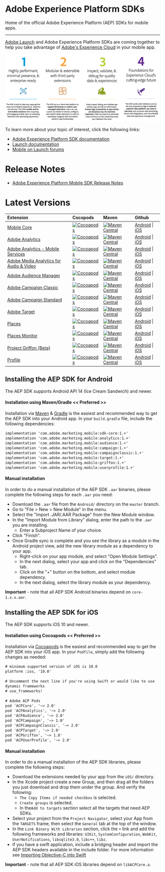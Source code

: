 # Adobe Experience Platform SDKs
Home of the official Adobe Experience Platform (AEP) SDKs for mobile apps.

<hr>

[Adobe Launch](https://launch.adobe.com/) and Adobe Experience Platform SDKs are coming together to help you take advantage of [Adobe's Experience Cloud](https://www.adobe.com/experience-cloud.html) in your mobile app.

<img src="resources/acp_sdks.png"></img>

To learn more about your topic of interest, click the following links:

- [Adobe Experience Platform SDK documentation](https://aep-sdks.gitbook.io/docs/)
- [Launch documentation](https://docs.adobelaunch.com/)
- [Mobile on Launch forums](https://forums.adobe.com/community/experience-cloud/platform/launch/sdk)

# Release Notes
- [Adobe Experience Platform Mobile SDK Release Notes](https://aep-sdks.gitbook.io/docs/release-notes)

# Latest Versions

| Extension | Cocopods | Maven | Github |
| :--- | :--- | :--- | :--- |
| [Mobile Core](https://aep-sdks.gitbook.io/docs/using-mobile-extensions/mobile-core) | [![Cocoapods](https://img.shields.io/cocoapods/v/ACPCore.svg?color=orange&label=ACPCore&logo=apple&logoColor=white&style=flat-square)](https://cocoapods.org/pods/ACPCore) | [![Maven Central](https://img.shields.io/maven-central/v/com.adobe.marketing.mobile/core.svg?logo=android&logoColor=white)](https://mvnrepository.com/artifact/com.adobe.marketing.mobile/core) | [Android](https://github.com/Adobe-Marketing-Cloud/acp-sdks/tree/master/android) \| [iOS](https://github.com/Adobe-Marketing-Cloud/acp-sdks/tree/master/iOS/ACPCore) |
| [Adobe Analytics](https://aep-sdks.gitbook.io/docs/using-mobile-extensions/adobe-analytics) | [![Cocoapods](https://img.shields.io/cocoapods/v/ACPAnalytics.svg?color=orange&label=ACPAnalytics&logo=apple&logoColor=white&style=flat-square)](https://cocoapods.org/pods/ACPAnalytics) | [![Maven Central](https://img.shields.io/maven-central/v/com.adobe.marketing.mobile/analytics.svg?logo=android&logoColor=white)](https://mvnrepository.com/artifact/com.adobe.marketing.mobile/analytics) | [Android](https://github.com/Adobe-Marketing-Cloud/acp-sdks/tree/master/android) \| [iOS](https://github.com/Adobe-Marketing-Cloud/acp-sdks/tree/master/iOS/ACPAnalytics) |
| [Adobe Analytics - Mobile Services](https://aep-sdks.gitbook.io/docs/using-mobile-extensions/adobe-analytics-mobile-services) | [![Cocoapods](https://img.shields.io/cocoapods/v/ACPMobileServices.svg?color=Orange&label=ACPMobileServices&logo=apple&logoColor=white&style=flat-square)](https://cocoapods.org/pods/ACPMobileServices) | [![Maven Central](https://img.shields.io/maven-central/v/com.adobe.marketing.mobile/mobileservices.svg?logo=android&logoColor=white)](https://mvnrepository.com/artifact/com.adobe.marketing.mobile/mobileservices) | [Android](https://github.com/Adobe-Marketing-Cloud/acp-sdks/tree/master/android) \| [iOS](https://github.com/Adobe-Marketing-Cloud/acp-sdks/releases/tag/v1.0.0-ACPMobileServices) |
| [Adobe Media Analytics for Audio & Video](https://aep-sdks.gitbook.io/docs/using-mobile-extensions/adobe-media-analytics) | [![Cocoapods](https://img.shields.io/cocoapods/v/ACPMedia.svg?color=orange&label=ACPMedia&logo=apple&logoColor=white&style=flat-square)](https://cocoapods.org/pods/ACPMedia) | [![Maven Central](https://img.shields.io/maven-central/v/com.adobe.marketing.mobile/media.svg?logo=android&logoColor=white)](https://mvnrepository.com/artifact/com.adobe.marketing.mobile/media) | [Android](https://github.com/Adobe-Marketing-Cloud/acp-sdks/tree/master/android) \| [iOS](https://github.com/Adobe-Marketing-Cloud/acp-sdks/tree/master/iOS/ACPMedia) |
| [Adobe Audience Manager](https://aep-sdks.gitbook.io/docs/using-mobile-extensions/adobe-audience-manager) | [![Cocoapods](https://img.shields.io/cocoapods/v/ACPAudience.svg?color=orange&label=ACPAudience&logo=apple&logoColor=white&style=flat-square)](https://cocoapods.org/pods/ACPAudience) | [![Maven Central](https://img.shields.io/maven-central/v/com.adobe.marketing.mobile/audience.svg?logo=android&logoColor=white)](https://mvnrepository.com/artifact/com.adobe.marketing.mobile/audience) | [Android](https://github.com/Adobe-Marketing-Cloud/acp-sdks/tree/master/android) \| [iOS](https://github.com/Adobe-Marketing-Cloud/acp-sdks/tree/master/iOS/ACPAudience) |
| [Adobe Campaign Classic](https://aep-sdks.gitbook.io/docs/using-mobile-extensions/adobe-campaignclassic) | [![Cocoapods](https://img.shields.io/cocoapods/v/ACPCampaignClassic.svg?color=orange&label=ACPCampaignClassic&logo=apple&logoColor=white&style=flat-square)](https://cocoapods.org/pods/ACPCampaignClassic) | [![Maven Central](https://img.shields.io/maven-central/v/com.adobe.marketing.mobile/campaignclassic.svg?logo=android&logoColor=white)](https://mvnrepository.com/artifact/com.adobe.marketing.mobile/campaignclassic) | [Android](https://github.com/Adobe-Marketing-Cloud/acp-sdks/tree/master/android) \| [iOS](https://github.com/Adobe-Marketing-Cloud/acp-sdks/tree/master/iOS/ACPCampaignClassic) |
| [Adobe Campaign Standard](https://aep-sdks.gitbook.io/docs/using-mobile-extensions/adobe-campaign-standard) | [![Cocoapods](https://img.shields.io/cocoapods/v/ACPCampaign.svg?color=orange&label=ACPCampaign&logo=apple&logoColor=white&style=flat-square)](https://cocoapods.org/pods/ACPCampaign) | [![Maven Central](https://img.shields.io/maven-central/v/com.adobe.marketing.mobile/campaign.svg?logo=android&logoColor=white)](https://mvnrepository.com/artifact/com.adobe.marketing.mobile/campaign) | [Android](https://github.com/Adobe-Marketing-Cloud/acp-sdks/tree/master/iOS/ACPCampaign) \| [iOS](https://github.com/Adobe-Marketing-Cloud/acp-sdks/tree/master/iOS/ACPCampaign) |
| [Adobe Target](https://aep-sdks.gitbook.io/docs/using-mobile-extensions/adobe-target) | [![Cocoapods](https://img.shields.io/cocoapods/v/ACPTarget.svg?color=orange&label=ACPTarget&logo=apple&logoColor=white&style=flat-square)](https://cocoapods.org/pods/ACPTarget) | [![Maven Central](https://img.shields.io/maven-central/v/com.adobe.marketing.mobile/target.svg?logo=android&logoColor=white)](https://mvnrepository.com/artifact/com.adobe.marketing.mobile/target) | [Android](https://github.com/Adobe-Marketing-Cloud/acp-sdks/tree/master/android) \| [iOS](https://github.com/Adobe-Marketing-Cloud/acp-sdks/tree/master/iOS/ACPTarget) |
| [Places](https://aep-sdks.gitbook.io/docs/using-mobile-extensions/places-extension-1) | [![Cocoapods](https://img.shields.io/cocoapods/v/ACPPlaces.svg?color=orange&label=ACPPlaces&logo=apple&logoColor=white&style=flat-square)](https://cocoapods.org/pods/ACPPlaces) | [![Maven Central](https://img.shields.io/maven-central/v/com.adobe.marketing.mobile/places.svg?logo=android&logoColor=white)](https://mvnrepository.com/artifact/com.adobe.marketing.mobile/places) | [Android](https://github.com/Adobe-Marketing-Cloud/acp-sdks/blob/master/android/places-1.0.0.aar) \| [iOS](https://github.com/Adobe-Marketing-Cloud/acp-sdks/tree/master/iOS/ACPPlaces) |
| [Places Monitor](https://aep-sdks.gitbook.io/docs/using-mobile-extensions/places-extension-1/places-monitoring-extension) | [![Cocoapods](https://img.shields.io/cocoapods/v/ACPPlacesMonitor.svg?color=orange&label=ACPPlacesMonitor&logo=apple&logoColor=white&style=flat-square)](https://cocoapods.org/pods/ACPPlacesMonitor) | [![Maven Central](https://img.shields.io/maven-central/v/com.adobe.marketing.mobile/places-monitor.svg?logo=android&logoColor=white)](https://mvnrepository.com/artifact/com.adobe.marketing.mobile/places-monitor) | [Android](https://github.com/adobe/places-monitor-android) \| [iOS](https://github.com/adobe/places-monitor-ios) |
| [Project Griffon \(Beta\)](https://aep-sdks.gitbook.io/docs/beta/project-griffon) | [![Cocoapods](https://img.shields.io/cocoapods/v/ACPGriffon.svg?color=orange&label=ACPGriffon&logo=apple&logoColor=white&style=flat-square)](https://cocoapods.org/pods/ACPGriffon) | [![Maven Central](https://img.shields.io/maven-central/v/com.adobe.marketing.mobile/griffon.svg?logo=android&logoColor=white)](https://mvnrepository.com/artifact/com.adobe.marketing.mobile/griffon) | [Android](https://github.com/Adobe-Marketing-Cloud/acp-sdks/tree/master/android) \| [iOS](https://github.com/Adobe-Marketing-Cloud/acp-sdks/tree/master/iOS) |
| [Profile](https://aep-sdks.gitbook.io/docs/using-mobile-extensions/profile) | [![Cocoapods](https://img.shields.io/cocoapods/v/ACPUserProfile.svg?color=orange&label=ACPUserProfile&logo=apple&logoColor=white&style=flat-square)](https://cocoapods.org/pods/ACPUserProfile) | [![Maven Central](https://img.shields.io/maven-central/v/com.adobe.marketing.mobile/userprofile.svg?logo=android&logoColor=white)](https://mvnrepository.com/artifact/com.adobe.marketing.mobile/userprofile) | [Android](https://github.com/Adobe-Marketing-Cloud/acp-sdks/tree/master/android) \| [iOS](https://github.com/Adobe-Marketing-Cloud/acp-sdks/tree/master/iOS/ACPUserProfile) |


## Installing the AEP SDK for Android

The AEP SDK supports Android API 14 (Ice Cream Sandwich) and newer.

#### <a name="gradle"></a>Installation using Maven/Gradle << Preferred >>
Installation via [Maven](https://maven.apache.org/) & [Gradle](https://gradle.org/) is the easiest and recommended way to get the AEP SDK into your Android app.  In your `build.gradle` file, include the following dependencies:

    implementation 'com.adobe.marketing.mobile:sdk-core:1.+'
    implementation 'com.adobe.marketing.mobile:analytics:1.+'
    implementation 'com.adobe.marketing.mobile:audience:1.+'
    implementation 'com.adobe.marketing.mobile:campaign:1.+'
    implementation 'com.adobe.marketing.mobile:campaignclassic:1.+'
    implementation 'com.adobe.marketing.mobile:target:1.+'
    implementation 'com.adobe.marketing.mobile:griffon:1.+'
    implementation 'com.adobe.marketing.mobile:userprofile:1.+'

#### <a name="manual-android"></a>Manual installation
In order to do a manual installation of the AEP SDK `.aar` binaries, please complete the following steps for each `.aar` you need:
- Download the `.aar` file from the `Android/` directory on the `master` branch.
- Go to "File > New > New Module" in the menu.
- Select the "Import .JAR/.AAR Package" from the New Module window.
- In the "Import Module from Library" dialog, enter the path to the `.aar` you are installing.
   - Enter a Subproject Name of your choice.
- Click "Finish".
- Once Gradle sync is complete and you see the library as a module in the Android project view, add the new library module as a dependency to your app.
   - Right-click on your app module, and select "Open Module Settings".
   - In the next dialog, select your app and click on the "Dependencies" tab.
   - Click on the "+" button on the bottom, and select module dependency.
   - In the next dialog, select the library module as your dependency.

__Important__ - note that all AEP SDK Android binaries depend on `core-1.x.x.aar`.

## Installing the AEP SDK for iOS

The AEP SDK supports iOS 10 and newer.

#### <a name="cocoapods"></a>Installation using Cocoapods << Preferred >>
Installation via [Cocoapods](https://cocoapods.org/) is the easiest and recommended way to get the AEP SDK into your iOS app.  In your `Podfile`, simply add the following changes as needed:

    # minimum supported version of iOS is 10.0
    platform :ios, '10.0'    

    # Uncomment the next line if you're using Swift or would like to use dynamic frameworks
    # use_frameworks!
    
    # Adobe ACP Pods
    pod 'ACPCore', '~> 2.0'
    pod 'ACPAnalytics', '~> 2.0'
    pod 'ACPAudience', '~> 2.0'
    pod 'ACPCampaign', '~> 1.0'
    pod 'ACPCampaignClassic', '~> 2.0'
    pod 'ACPTarget', '~> 2.0'
    pod 'ACPGriffon', '~> 1.0'
    pod 'ACPUserProfile', '~> 2.0'


#### <a name="manual-ios"></a>Manual installation
In order to do a manual installation of the AEP SDK libraries, please complete the following steps:
- Download the extensions needed by your app from the `iOS/` directory.
- In the Xcode project create a new Group, and then drag all the folders you just download and drop them under the group. And verify the following:
    * `The Copy Items if needed checkbox` is selected.
    * `Create groups` is selected.
    * In the`Add to targets` section select all the targets that need AEP SDKs.
- Select your project from the `Project Navigator`, select your App from the `TARGETS` frame, then select the `General` tab at the top of the window.
- In the `Link Binary With Libraries` section, click the `+` link and add the following frameworks and libraries: `UIKit`, `SystemConfiguration`, `WebKit`, `UserNotifications`, `libsqlite3.0`, `libc++`, `libz`.
- If you have a swift application, include a bridging header and import the AEP SDK headers available in the include folder. For more information see [Importing Objective-C into Swift](https://developer.apple.com/documentation/swift/imported_c_and_objective-c_apis/importing_objective-c_into_swift)

__Important__ - note that all AEP SDK iOS libraries depend on `libACPCore.a`.
